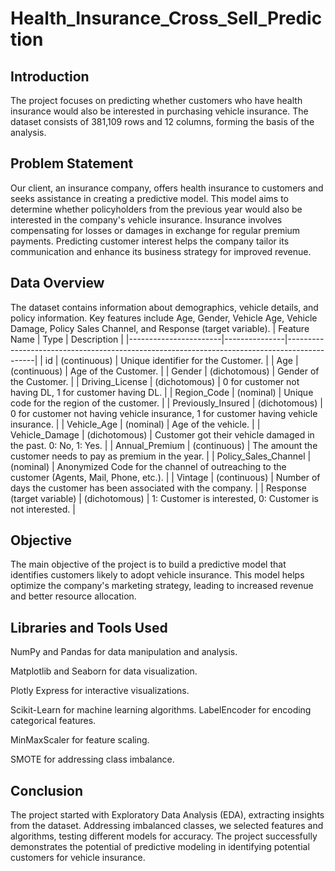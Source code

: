 # Health_Insurance_Cross_Sell_Prediction
## Introduction
The project focuses on predicting whether customers who have health insurance would also be interested in purchasing vehicle insurance. The dataset consists of 381,109 rows and 12 columns, forming the basis of the analysis.
## Problem Statement
Our client, an insurance company, offers health insurance to customers and seeks assistance in creating a predictive model. This model aims to determine whether policyholders from the previous year would also be interested in the company's vehicle insurance. Insurance involves compensating for losses or damages in exchange for regular premium payments. Predicting customer interest helps the company tailor its communication and enhance its business strategy for improved revenue.

## Data Overview
The dataset contains information about demographics, vehicle details, and policy information. Key features include Age, Gender, Vehicle Age, Vehicle Damage, Policy Sales Channel, and Response (target variable).
| Feature Name          | Type          | Description                                                                                 |
|-----------------------|---------------|---------------------------------------------------------------------------------------------|
| id                    | (continuous)  | Unique identifier for the Customer.                                                         |
| Age                   | (continuous)  | Age of the Customer.                                                                       |
| Gender                | (dichotomous) | Gender of the Customer.                                                                    |
| Driving_License       | (dichotomous) | 0 for customer not having DL, 1 for customer having DL.                                   |
| Region_Code           | (nominal)     | Unique code for the region of the customer.                                                |
| Previously_Insured    | (dichotomous) | 0 for customer not having vehicle insurance, 1 for customer having vehicle insurance.     |
| Vehicle_Age           | (nominal)     | Age of the vehicle.                                                                        |
| Vehicle_Damage        | (dichotomous) | Customer got their vehicle damaged in the past. 0: No, 1: Yes.                             |
| Annual_Premium        | (continuous)  | The amount the customer needs to pay as premium in the year.                               |
| Policy_Sales_Channel  | (nominal)     | Anonymized Code for the channel of outreaching to the customer (Agents, Mail, Phone, etc.). |
| Vintage               | (continuous)  | Number of days the customer has been associated with the company.                           |
| Response (target variable)  | (dichotomous) | 1: Customer is interested, 0: Customer is not interested.                                 |

## Objective
The main objective of the project is to build a predictive model that identifies customers likely to adopt vehicle insurance. This model helps optimize the company's marketing strategy, leading to increased revenue and better resource allocation.
## Libraries and Tools Used
NumPy and Pandas for data manipulation and analysis.

Matplotlib and Seaborn for data visualization.

Plotly Express for interactive visualizations.

Scikit-Learn for machine learning algorithms.
LabelEncoder for encoding categorical features.

MinMaxScaler for feature scaling.

SMOTE for addressing class imbalance.

## Conclusion
The project started with Exploratory Data Analysis (EDA), extracting insights from the dataset. Addressing imbalanced classes, we selected features and algorithms, testing different models for accuracy.
The project successfully demonstrates the potential of predictive modeling in identifying potential customers for vehicle insurance. 
